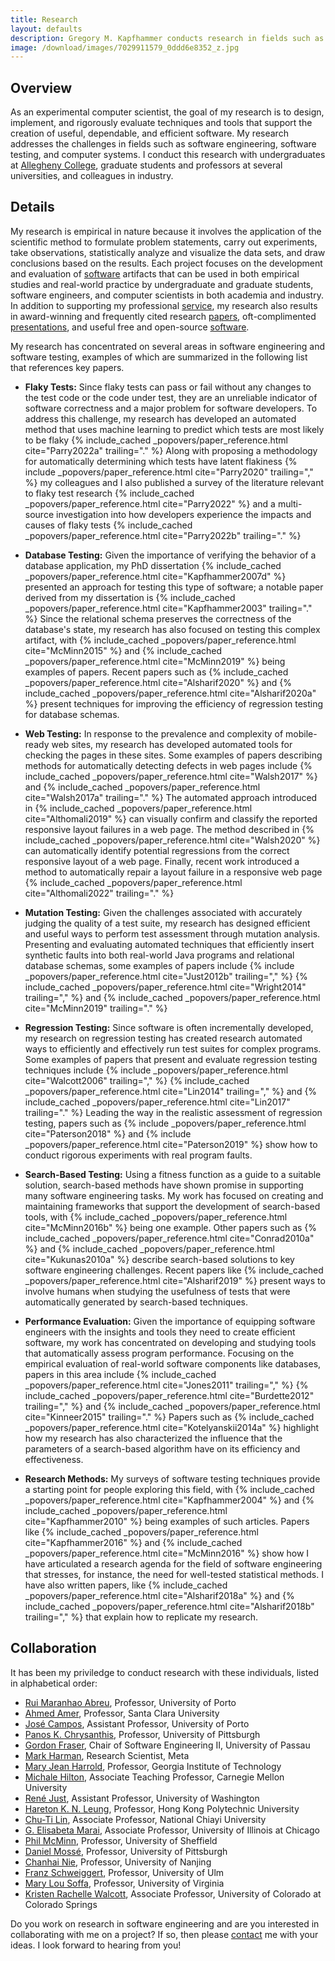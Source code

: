 ```yaml
---
title: Research
layout: defaults
description: Gregory M. Kapfhammer conducts research in fields such as software engineering and software testing.
image: /download/images/7029911579_0ddd6e8352_z.jpg
---
```


<!-- {% capture page_title %} {{page.title}} {% endcapture %} -->
<!-- {% include _jumbotrons/head_jumbotron.html title=page_title subtitle="implementing innovation in" highlight="software engineering" %} -->

## Overview

As an experimental computer scientist, the goal of my research is to design,
implement, and rigorously evaluate techniques and tools that support the
creation of useful, dependable, and efficient software. My research addresses
the challenges in fields such as software engineering, software testing, and
computer systems. I conduct this research with undergraduates
at [Allegheny College](http://www.allegheny.edu), graduate students and
professors at several universities, and colleagues in industry.

## Details

My research is empirical in nature because it involves the application of the
scientific method to formulate problem statements, carry out experiments, take
observations, statistically analyze and visualize the data sets, and draw
conclusions based on the results. Each project focuses on the development and
evaluation of [software]({{site.baseurl}}software/) artifacts that can be used
in both empirical studies and real-world practice by undergraduate and graduate
students, software engineers, and computer scientists in both academia and
industry. In addition to supporting my professional
[service]({{site.baseurl}}service/), my research also results in award-winning
and frequently cited research [papers]({{site.baseurl}}research/papers/),
oft-complimented [presentations]({{site.baseurl}}research/presentations/), and
useful free and open-source [software]({{site.baseurl}}software/).

My research has concentrated on several areas in software engineering and
software testing, examples of which are summarized in the following list that
references key papers.

<ul>

<li>

<div id="FlakyTests">

<b>Flaky Tests:</b> Since flaky tests can pass or fail without any changes to
the test code or the code under test, they are an unreliable indicator of
software correctness and a major problem for software developers. To address
this challenge, my research has developed an automated method that uses machine
learning to predict which tests are most likely to be flaky {% include_cached
_popovers/paper_reference.html cite="Parry2022a" trailing="." %} Along with
proposing a methodology for automatically determining which tests have latent
flakiness {% include _popovers/paper_reference.html cite="Parry2020"
trailing="," %} my colleagues and I also published a survey of the literature
relevant to flaky test research {% include_cached _popovers/paper_reference.html
cite="Parry2022" %} and a multi-source investigation into how developers
experience the impacts and causes of flaky tests {% include_cached
_popovers/paper_reference.html cite="Parry2022b" trailing="." %}

</div>

</li>

<p></p>

<li>

<div id="DatabaseTesting">

<b>Database Testing:</b> Given the importance of verifying the behavior of a
database application, my PhD dissertation {% include_cached
_popovers/paper_reference.html cite="Kapfhammer2007d" %} presented an approach
for testing this type of software; a notable paper derived from my dissertation
is {% include_cached _popovers/paper_reference.html cite="Kapfhammer2003"
trailing="." %} Since the relational schema preserves the correctness of the
database's state, my research has also focused on testing this complex artifact,
with {% include_cached _popovers/paper_reference.html cite="McMinn2015" %} and
{% include_cached _popovers/paper_reference.html cite="McMinn2019" %} being
examples of papers. Recent papers such as {% include_cached
_popovers/paper_reference.html cite="Alsharif2020" %} and {% include_cached
_popovers/paper_reference.html cite="Alsharif2020a" %} present techniques for
improving the efficiency of regression testing for database schemas.

</div>

</li>

<p></p>

<li>

<div id="WebTesting">

<b>Web Testing:</b> In response to the prevalence and complexity of mobile-ready
web sites, my research has developed automated tools for checking the pages in
these sites. Some examples of papers describing methods for automatically
detecting defects in web pages include {% include_cached
_popovers/paper_reference.html cite="Walsh2017" %} and {% include_cached
_popovers/paper_reference.html cite="Walsh2017a" trailing="." %} The automated
approach introduced in {% include_cached _popovers/paper_reference.html
cite="Althomali2019" %} can visually confirm and classify the reported
responsive layout failures in a web page. The method described in {%
include_cached _popovers/paper_reference.html cite="Walsh2020" %} can
automatically identify potential regressions from the correct responsive layout
of a web page. Finally, recent work introduced a method to automatically repair
a layout failure in a responsive web page {% include_cached
_popovers/paper_reference.html cite="Althomali2022" trailing="." %}

</div>

</li>

<p></p>

<li>

<b>Mutation Testing:</b> Given the challenges associated with accurately judging
the quality of a test suite, my research has designed efficient and useful ways
to perform test assessment through mutation analysis. Presenting and evaluating
automated techniques that efficiently insert synthetic faults into both
real-world Java programs and relational database schemas, some examples of
papers include {% include _popovers/paper_reference.html cite="Just2012b"
trailing="," %} {% include_cached _popovers/paper_reference.html
cite="Wright2014" trailing="," %} and {% include_cached
_popovers/paper_reference.html cite="McMinn2019" trailing="." %}

</li>

<p></p>

<li>

<b>Regression Testing:</b> Since software is often incrementally developed, my
research on regression testing has created research automated ways to
efficiently and effectively run test suites for complex programs. Some examples
of papers that present and evaluate regression testing techniques include {%
include _popovers/paper_reference.html cite="Walcott2006" trailing="," %} {%
include_cached _popovers/paper_reference.html cite="Lin2014" trailing="," %} and
{% include_cached _popovers/paper_reference.html cite="Lin2017" trailing="." %}
Leading the way in the realistic assessment of regression testing, papers such
as {% include _popovers/paper_reference.html cite="Paterson2018" %} and {%
include _popovers/paper_reference.html cite="Paterson2019" %} show how to
conduct rigorous experiments with real program faults.

</li>

<p></p>

<li>

<b>Search-Based Testing:</b> Using a fitness function as a guide to a suitable
solution, search-based methods have shown promise in supporting many software
engineering tasks. My work has focused on creating and maintaining frameworks
that support the development of search-based tools, with {% include_cached
_popovers/paper_reference.html cite="McMinn2016b" %} being one example. Other
papers such as {% include_cached _popovers/paper_reference.html
cite="Conrad2010a" %} and {% include_cached _popovers/paper_reference.html
cite="Kukunas2010a" %} describe search-based solutions to key software
engineering challenges. Recent papers like {% include_cached
_popovers/paper_reference.html cite="Alsharif2019" %} present ways to involve
humans when studying the usefulness of tests that were automatically generated
by search-based techniques.

</li>

<p></p>

<li>

<b>Performance Evaluation:</b> Given the importance of equipping software
engineers with the insights and tools they need to create efficient software, my
work has concentrated on developing and studying tools that automatically assess
program performance. Focusing on the empirical evaluation of real-world software
components like databases, papers in this area include {% include_cached
_popovers/paper_reference.html cite="Jones2011" trailing="," %} {%
include_cached _popovers/paper_reference.html cite="Burdette2012" trailing=","
%} and {% include_cached _popovers/paper_reference.html cite="Kinneer2015"
trailing="." %} Papers such as {% include_cached _popovers/paper_reference.html
cite="Kotelyanskii2014a" %} highlight how my research has also characterized the
influence that the parameters of a search-based algorithm have on its efficiency
and effectiveness.

</li>

<p></p>

<li>

<b>Research Methods:</b> My surveys of software testing techniques provide a
starting point for people exploring this field, with {% include_cached
_popovers/paper_reference.html cite="Kapfhammer2004" %} and {% include_cached
_popovers/paper_reference.html cite="Kapfhammer2010" %} being examples of such
articles. Papers like {% include_cached _popovers/paper_reference.html
cite="Kapfhammer2016" %} and {% include_cached _popovers/paper_reference.html
cite="McMinn2016" %} show how I have articulated a research agenda for the field
of software engineering that stresses, for instance, the need for well-tested
statistical methods. I have also written papers, like {% include_cached
_popovers/paper_reference.html cite="Alsharif2018a" %} and {% include_cached
_popovers/paper_reference.html cite="Alsharif2018b" trailing="," %} that explain
how to replicate my research.

</li>

<p></p>

</ul>

## Collaboration

It has been my priviledge to conduct research with these individuals, listed in
alphabetical order:

- [Rui Maranhao Abreu](https://ruimaranhao.com/), Professor, University of Porto
- [Ahmed Amer](https://users.soe.ucsc.edu/~amer4/SSRC-Amer/Home.html), Professor, Santa Clara University
- [José Campos](https://jose.github.io/), Assistant Professor, University of Porto
- [Panos K. Chrysanthis](https://panos.cs.pitt.edu/), Professor, University of Pittsburgh
- [Gordon Fraser](https://www.fim.uni-passau.de/en/chair-for-software-engineering-ii/), Chair of Software Engineering II, University of Passau
- [Mark Harman](https://research.facebook.com/people/harman-mark/), Research Scientist, Meta
- [Mary Jean Harrold](https://faculty.cc.gatech.edu/~harrold/), Professor, Georgia Institute of Technology
- [Michale Hilton](https://www.cs.cmu.edu/~mhilton/), Associate Teaching Professor, Carnegie Mellon University
- [René Just](https://homes.cs.washington.edu/~rjust/), Assistant Professor, University of Washington
- [Hareton K. N. Leung](https://dblp.org/pid/l/HaretonKNLeung.html), Professor, Hong Kong Polytechnic University
- [Chu-Ti Lin](http://web.ncyu.edu.tw/~chutilin/), Associate Professor, National Chiayi University
- [G. Elisabeta Marai](https://www.evl.uic.edu/marai/), Associate Professor, University of Illinois at Chicago
- [Phil McMinn](https://mcminn.io/), Professor, University of Sheffield
- [Daniel Mossé](https://www.sci.pitt.edu/people/daniel-mosse), Professor, University of Pittsburgh
- [Chanhai Nie](https://gist.nju.edu.cn/~changhai/), Professor, University of Nanjing
- [Franz Schweiggert](https://www.mathematik.uni-ulm.de/sai/swg/), Professor, University of Ulm
- [Mary Lou Soffa](https://www.cs.virginia.edu/~soffa/index.html%3Fp=6.html), Professor, University of Virginia
- [Kristen Rachelle Walcott](http://cs.uccs.edu/~kjustice/), Associate Professor, University of Colorado at Colorado Springs

Do you work on research in software engineering and are you interested in
collaborating with me on a project? If so, then please
[contact]({{site.baseurl}}contact/) me with your ideas. I look forward to
hearing from you!
